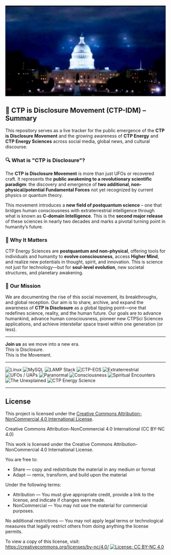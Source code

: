 [![ctp-energy site-link](https://github.com/ctp-eos/ctp-idm/blob/main/ufos-over-whitehouse.png)](https://www.ctp-energy.com)

## 🌌 CTP is Disclosure Movement (CTP-IDM) – Summary

This repository serves as a live tracker for the public emergence of the **CTP is Disclosure Movement** and the growing awareness of **CTP Energy** and **CTP Energy Sciences** across social media, global news, and cultural discourse.

### 🔍 What is "CTP is Disclosure"?

The **CTP is Disclosure Movement** is more than just UFOs or recovered craft. It represents the **public awakening to a revolutionary scientific paradigm**: the discovery and emergence of **two additional, non-physical/potential Fundamental Forces** not yet recognized by current physics or quantum theory.

This movement introduces a **new field of postquantum science** – one that bridges human consciousness with extraterrestrial intelligence through what is known as **C-domain Intelligence**. This is the **second major release** of these sciences in nearly two decades and marks a pivotal turning point in humanity’s future.

### 🧠 Why It Matters

CTP Energy Sciences are **postquantum and non-physical**, offering tools for individuals and humanity to **evolve consciousness**, access **Higher Mind**, and realize new potentials in thought, spirit, and innovation. This is science not just for technology—but for **soul-level evolution**, new societal structures, and planetary awakening.

### 🚀 Our Mission

We are documenting the rise of this social movement, its breakthroughs, and global reception. Our aim is to share, archive, and expand the awareness of **CTP is Disclosure** as a global tipping point—one that redefines science, reality, and the human future. Our goals are to advance humankind, advance human consciousness, pioneer new CTPSci Sciences applications, and achieve interstellar space travel within one generation (or less).

---

**Join us** as we move into a new era.  
This is Disclosure.  
This is the Movement.

--- 

![Linux](https://img.shields.io/badge/Platform-Linux-blue?logo=linux&logoColor=white)
![MySQL](https://img.shields.io/badge/Database-MySQL-blue?logo=mysql&logoColor=white)
![LAMP Stack](https://img.shields.io/badge/Stack-LAMP-orange?logo=apache&logoColor=white)
![CTP-EOS](https://img.shields.io/badge/OS-CTP--EOS-purple?logo=arch-linux&logoColor=white)
![Extraterrestrial](https://img.shields.io/badge/Focus-Extraterrestrial-9cf)
![UFOs / UAPs](https://img.shields.io/badge/Phenomena-UFOs/UAPs-lightgrey)
![Paranormal](https://img.shields.io/badge/Category-Paranormal-black)
![Consciousness](https://img.shields.io/badge/Field-Consciousness-yellowgreen)
![Spiritual Encounters](https://img.shields.io/badge/Theme-Spiritual_Encounters-pink)
![The Unexplained](https://img.shields.io/badge/Topic-The_Unexplained-red)
![CTP Energy Science](https://img.shields.io/badge/Science-CTP_Energy_Science-brightgreen)

---

## License

This project is licensed under the [Creative Commons Attribution-NonCommercial 4.0 International License](https://creativecommons.org/licenses/by-nc/4.0/).


Creative Commons Attribution-NonCommercial 4.0 International (CC BY-NC 4.0)

This work is licensed under the Creative Commons Attribution-NonCommercial 4.0 International License.

You are free to:
- Share — copy and redistribute the material in any medium or format
- Adapt — remix, transform, and build upon the material

Under the following terms:
- Attribution — You must give appropriate credit, provide a link to the license, and indicate if changes were made.
- NonCommercial — You may not use the material for commercial purposes.

No additional restrictions — You may not apply legal terms or technological measures that legally restrict others from doing anything the license permits.

To view a copy of this license, visit: https://creativecommons.org/licenses/by-nc/4.0/
[![License: CC BY-NC 4.0](https://img.shields.io/badge/License-CC%20BY--NC%204.0-lightgrey.svg)](https://creativecommons.org/licenses/by-nc/4.0/)
